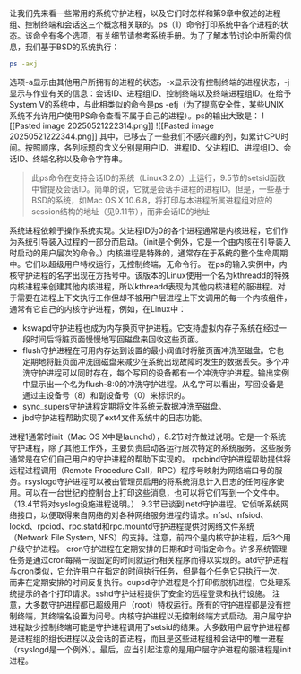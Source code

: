 让我们先来看一些常用的系统守护进程，以及它们时怎样和第9章中叙述的进程组、控制终端和会话这三个概念相关联的。ps（1）命令打印系统中各个进程的状态。该命令有多个选项，有关细节请参考系统手册。为了了解本节讨论中所需的信息，我们基于BSD的系统执行：
```bash
ps -axj
```
选项-a显示由其他用户所拥有的进程的状态，-x显示没有控制终端的进程状态，-j显示与作业有关的信息：会话ID、进程组ID、控制终端以及终端进程组ID。在给予System V的系统中，与此相类似的命令是ps -efj（为了提高安全性，某些UNIX系统不允许用户使用PS命令查看不属于自己的进程）。ps的输出大致是：
![[Pasted image 20250521222314.png]]
![[Pasted image 20250521222344.png]]
其中，已移去了一些我们不感兴趣的列，如累计CPU时间。按照顺序，各列标题的含义分别是用户ID、进程ID、父进程ID、进程组ID、会话ID、终端名称以及命令字符串。

> 此ps命令在支持会话ID的系统（Linux3.2.0）上运行，9.5节的setsid函数中曾提及会话ID。简单的说，它就是会话手进程的进程ID。但是，一些基于BSD的系统，如Mac OS X 10.6.8，将打印与本进程所属进程组对应的session结构的地址（见9.11节），而非会话ID的地址

系统进程依赖于操作系统实现。父进程ID为0的各个进程通常是内核进程，它们作为系统引导装入过程的一部分而启动。（init是个例外，它是一个由内核在引导装入时启动的用户层次的命令。）内核进程是特殊的，通常存在于系统的整个生命周期中。它们以超级用户特权运行，无控制终端，无命令行。
在ps的输入实例中，内核守护进程的名字出现在方括号中。该版本的Linux使用一个名为kthreadd的特殊内核进程来创建其他内核进程，所以kthreadd表现为其他内核进程的服进程。对于需要在进程上下文执行工作但却不被用户层进程上下文调用的每一个内核组件，通常有它自己的内核守护进程，例如，在Linux中：
* kswapd守护进程也成为内存换页守护进程。它支持虚拟内存子系统在经过一段时间后将脏页面慢慢地写回磁盘来回收这些页面。
* flush守护进程在可用内存达到设置的最小阀值时将脏页面冲洗至磁盘。它也定期地将脏页面冲洗回磁盘来减少在系统出现故障时发生的数据丢失。多个冲洗守护进程可以同时存在，每个写回的设备都有一个冲洗守护进程。输出实例中显示出一个名为flush-8:0的冲洗守护进程。从名字可以看出，写回设备是通过主设备号（8）和副设备号（0）来标识的。
* sync_supers守护进程定期将文件系统元数据冲洗至磁盘。
* jbd守护进程帮助实现了ext4文件系统中的日志功能。

进程1通常时init（Mac OS X中是launchd），8.2节对齐做过说明。它是一个系统守护进程，除了其他工作外，主要负责启动各运行层次特定的系统服务。这些服务通常是在它们自己用户的守护进程的帮助下实现的。
rpcbind守护进程帮助提供将远程过程调用（Remote Procedure Call，RPC）程序号映射为网络端口号的服务。rsyslogd守护进程可以被由管理员启用的将系统消息计入日志的任何程序使用。可以在一台世纪的控制台上打印这些消息，也可以将它们写到一个文件中。（13.4节将对syslog设施进程说明。）
9.3节已谈到inetd守护进程。它侦听系统网络接口，以便取得来自网络的对各种网络服务进程的请求。nfsd、nfsiod、lockd、rpciod、rpc.statd和rpc.mountd守护进程提供对网络文件系统（Network File System, NFS）的支持。注意，前四个是内核守护进程，后3个用户级守护进程。
cron守护进程在定期安排的日期和时间指定命令。许多系统管理任务是通过cron每隔一段固定的时间就运行相关程序而得以实现的。atd守护进程与cron类似，它允许用户在指定的时间执行任务，但是每个任务它只执行一次，而非在定期安排的时间反复执行。cupsd守护进程是个打印假脱机进程，它处理系统提示的各个打印请求。sshd守护进程提供了安全的远程登录和执行设施。
注意，大多数守护进程都已超级用户（root）特权运行。所有的守护进程都是没有控制终端，其终端名设置为问号。内核守护进程以无控制终端方式启动。用户层守护进程缺少控制终端可能是守护进程调用了setsid的结果。大多数用户层守护进程都是进程组的组长进程以及会话的首进程，而且是这些进程组和会话中的唯一进程（rsyslogd是一个例外）。最后，应当引起注意的是用户层守护进程的服进程是init进程。